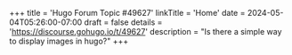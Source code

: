 +++
title = 'Hugo Forum Topic #49627'
linkTitle = 'Home'
date = 2024-05-04T05:26:00-07:00
draft = false
details = 'https://discourse.gohugo.io/t/49627'
description = "Is there a simple way to display images in hugo?"
+++
